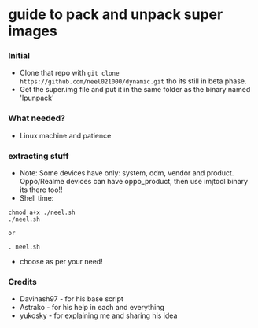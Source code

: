 # guide to pack and unpack super images

### Initial
* Clone that repo with ```git clone https://github.com/neel021000/dynamic.git``` tho its still in beta phase.
* Get the super.img file and put it in the same folder as the binary named 'lpunpack'

### What needed?
* Linux machine and patience

### extracting stuff
* Note: Some devices have only: system, odm, vendor and product. Oppo/Realme devices can have oppo_product, then use imjtool binary its there too!!
* Shell time:
```
chmod a+x ./neel.sh
./neel.sh

or

. neel.sh
```
- choose as per your need!

### Credits
* Davinash97 - for his base script
* Astrako - for his help in each and everything
* yukosky - for explaining me and sharing his idea
 
